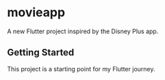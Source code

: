 # movieapp

A new Flutter project inspired by the Disney Plus app.

## Getting Started

This project is a starting point for my Flutter journey.
